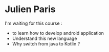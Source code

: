 # Julien Paris

I'm waiting for this course : 
- to learn how to develop android application
- Understand this new language
- Why switch from java to Kotlin ?